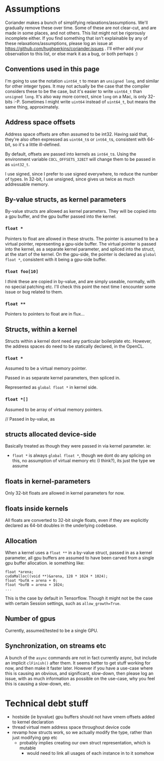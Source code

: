 # Assumptions

Coriander makes a bunch of simplifying relaxations/assumptions.  We'll gradually remove these over time.  Some of these are not clear-cut, and are made in some places, and not others.  This list might not be rigorously incomplete either.  If you find something that isn't explainable by any of these relaxations/assumptions, please log an issue at https://github.com/hughperkins/coriander.issues .  I'll either add your observation to this list, or else mark it as a bug, or both perhaps :)

## Conventions used in this page

I'm going to use the notation `uint64_t` to mean an `unsigned long`, and similar for other integer types.  It may not actually be the case that the compiler considers these to be the case, but it's easier to write `uint64_t` than `unsigned long`.  It's also way more correct, since `long` on a Mac, is only 32-bits :-P. Sometimes I might write `uint64` instead of `uint64_t`, but means the same thing, approximately.

## Address space offsets

Address space offsets are often assumed to be int32.  Having said that, they're also often expressed as `uint64_t`s or `int64_t`s, consistent with 64-bit, so it's a little ill-defined.

By default, offsets are passed into kernels as `int64_t`s.  Using the environment variable `COCL_OFFSETS_32BIT` will change them to be passed in as `uint32_t`.

I use signed, since I prefer to use signed everywhere, to reduce the number of types. In 32-bit, I use unsigned, since gives us twice as much addressable memory.

## By-value structs, as kernel parameters

By-value structs are allowed as kernel parameters. They will be copied into a gpu buffer, and the gpu buffer passed into the kernel.

### `float *`

Pointers to float are allowed in these structs. The pointer is assumed to be a virtual pointer, representing a gpu-side buffer. The virtual pointer is passed into the kernel, as a separate kernel parameter, and spliced into the struct, at the start of the kernel.  On the gpu-side, the pointer is declared as `global float *`, consistent with it being a gpu-side buffer.

### `float foo[10]`

I *think* these are copied in by-value, and are simply useable, normally, with no special patching etc.  I'll check this point the next time I encounter some issue or bug related to them.

### `float **`

Pointers to pointers to float are in flux...

## Structs, within a kernel

Structs within a kernel dont need any particular boilerplate etc. However, the address spaces do need to be statically declared, in the OpenCL.

### `float *`

Assumed to be a virtual memory pointer.

Passed in as separate kernel parameters, then spliced in.

Represented as `global float *` in kernel side.

### `float *[]`

Assumed to be array of virtual memory pointers.

// Passed in by-value, as 

## structs allocated device-side

Basically treated as though they were passed in via kernel parameter. ie:
- `float *` is always `global float *`, though we dont do any splicing on this, no assumption of virtual memory etc (I think?), its just the type we assume

## floats in kernel-parameters

Only 32-bit floats are allowed in kernel parameters for now.

## floats inside kernels

All floats are converted to 32-bit single floats, even if they are explicitly declared as 64-bit doubles in the underlying codebase.

## Allocation

When a kernel uses a `float **` in a by-value struct, passed in as a kernel parameter, all gpu buffers are assumed to have been carved from a single gpu buffer allocation.  ie something like:

```
float *arena;
cudaMalloc((void **)&arena, 128 * 1024 * 1024);
float *bufA = arena + 0;
float *bufB = arena + 1024;
...
```

This is the case by default in Tensorflow. Though it might not be the case with certain Session settings, such as `allow_growth=True`.

## Number of gpus

Currently, assumed/tested to be a single GPU.

## Synchronization, on streams etc

A bunch of the `async` commands are not in fact currently async, but include an implicit `clFinish()` after them.  It seems better to get stuff working for now, and then make it faster later. However if you have a use-case where this is causing an obvious, and significant, slow-down, then please log an issue, with as much information as possible on the use-case, why you feel this is causing a slow-down, etc.

# Technical debt stuff

- hostside (ie byvalue) gpu buffers should not have vmem offsets added to kernel declaration
- thread virtual mem address space throughout device code
- revamp how structs work, so we actually modify the type, rather than just modifying gep etc
  - probably implies creating our own struct representation, which is mutable
    - would need to link all usages of each instance in to it somehow
